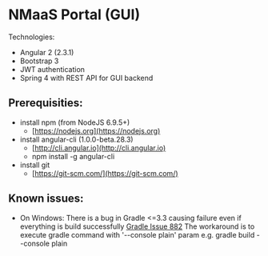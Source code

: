 # NMaaS Portal (GUI)

Technologies:
 * Angular 2 (2.3.1)
 * Bootstrap 3
 * JWT authentication
 * Spring 4 with REST API for GUI backend

Prerequisities:
---

 + install npm (from NodeJS 6.9.5+)
   - [https://nodejs.org](https://nodejs.org)
 + install angular-cli (1.0.0-beta.28.3)
   - [http://cli.angular.io](http://cli.angular.io)
   - npm install -g angular-cli
 + install git
   - [https://git-scm.com/](https://git-scm.com/)

Known issues:
---
 + On Windows: 
   There is a bug in Gradle <=3.3 causing failure even if everything is build successfully [Gradle Issue 882](https://github.com/gradle/gradle/issues/882)
   The workaround is to execute gradle command with '--console plain' param 
   e.g. gradle build --console plain
  